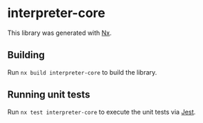 # interpreter-core

This library was generated with [Nx](https://nx.dev).

## Building

Run `nx build interpreter-core` to build the library.

## Running unit tests

Run `nx test interpreter-core` to execute the unit tests via [Jest](https://jestjs.io).
